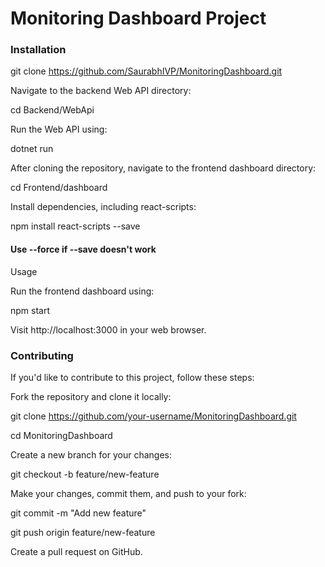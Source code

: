 # Monitoring Dashboard Project

### Installation

  git clone https://github.com/SaurabhIVP/MonitoringDashboard.git
  
  Navigate to the backend Web API directory:
  
  cd Backend/WebApi
  
  Run the Web API using:
  
  dotnet run

After cloning the repository, navigate to the frontend dashboard directory:

cd Frontend/dashboard

Install dependencies, including react-scripts:
   
npm install react-scripts --save
#### Use --force if --save doesn't work

Usage

Run the frontend dashboard using:

npm start

Visit http://localhost:3000 in your web browser.

### Contributing

If you'd like to contribute to this project, follow these steps:
    
Fork the repository and clone it locally:

git clone https://github.com/your-username/MonitoringDashboard.git

cd MonitoringDashboard

Create a new branch for your changes:

git checkout -b feature/new-feature

Make your changes, commit them, and push to your fork:

git commit -m "Add new feature"

git push origin feature/new-feature

Create a pull request on GitHub.
